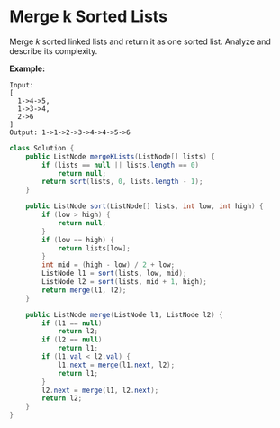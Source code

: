 # Merge k Sorted Lists

Merge *k* sorted linked lists and return it as one sorted list. Analyze and describe its complexity.

**Example:**

```
Input:
[
  1->4->5,
  1->3->4,
  2->6
]
Output: 1->1->2->3->4->4->5->6
```

```java
class Solution {
	public ListNode mergeKLists(ListNode[] lists) {
		if (lists == null || lists.length == 0)
			return null;
		return sort(lists, 0, lists.length - 1);
	}

	public ListNode sort(ListNode[] lists, int low, int high) {
		if (low > high) {
			return null;
		}
		if (low == high) {
			return lists[low];
		}
		int mid = (high - low) / 2 + low;
		ListNode l1 = sort(lists, low, mid);
		ListNode l2 = sort(lists, mid + 1, high);
		return merge(l1, l2);
	}

	public ListNode merge(ListNode l1, ListNode l2) {
		if (l1 == null)
			return l2;
		if (l2 == null)
			return l1;
		if (l1.val < l2.val) {
			l1.next = merge(l1.next, l2);
			return l1;
		}
		l2.next = merge(l1, l2.next);
		return l2;
	}
}
```

